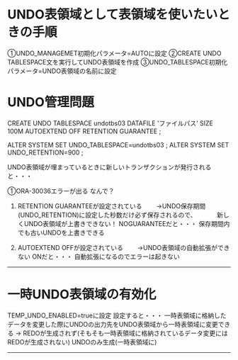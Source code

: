 # UNDO表領域として表領域を使いたいときの手順

①UNDO_MANAGEMET初期化パラメータ=AUTOに設定
②CREATE UNDO TABLESPACE文を実行してUNDO表領域を作成
③UNDO_TABLESPACE初期化パラメータ=UNDO表領域の名前に設定
# UNDO管理問題

CREATE UNDO TABLESPACE undotbs03
DATAFILE 'ファイルパス' SIZE 100M
AUTOEXTEND OFF
RETENTION GUARANTEE ;

ALTER SYSTEM SET UNDO_TABLESPACE=undotbs03 ;
ALTER SYSTEM SET UNDO_RETENTION=900 ;

UNDO表領域が埋まっているときに新しいトランザクションが発行されると・・・

①ORA-30036エラーが出る
なんで？

1. RETENTION GUARANTEEが設定されている
　　→UNDO保存期間(UNDO_RETENTION)に設定した秒数だけ必ず保存されるので、
　　　新しくUNDO表領域が上書きできない！
NOGUARANTEEだと・・・
保存期間内でも古いUNDOを上書きできる

2. AUTOEXTEND OFFが設定されている
　　→UNDO表領域の自動拡張ができない
ONだと・・・
自動拡張になるのでエラーは起きない

---
# 一時UNDO表領域の有効化

TEMP_UNDO_ENABLED=trueに設定
設定すると・・・
一時表領域に格納したデータを変更した際にUNDOの出力先をUNDO表領域から一時表領域に変更できる
→
REDOが生成されず(そもそも一時表領域に格納されているデータ変更にはREDOが生成されない)
UNDOのみ生成(一時表領域に)

---
